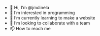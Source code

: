 - 👋 Hi, I’m @jmdinela
- 👀 I’m interested in programming
- 🌱 I’m currently learning to make a website
- 💞️ I’m looking to collaborate with a team
- 📫 How to reach me 

<!---
jmdinela/jmdinela is a ✨ special ✨ repository because its `README.md` (this file) appears on your GitHub profile.
You can click the Preview link to take a look at your changes.
--->
